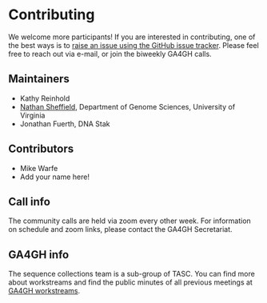 # Contributing

We welcome more participants! If you are interested in contributing, one of the best ways is to [raise an issue using the GitHub issue tracker](https://github.com/ga4gh/schema-registry/issues). Please feel free to reach out via e-mail, or join the biweekly GA4GH calls.

## Maintainers

- Kathy Reinhold
- <a href="https://databio.org">Nathan Sheffield</a>, Department of Genome Sciences, University of Virginia
- Jonathan Fuerth, DNA Stak

## Contributors

- Mike Warfe
- Add your name here!


## Call info

The community calls are held via zoom every other week. For information on schedule and zoom links, please contact the GA4GH Secretariat.

## GA4GH info

The sequence collections team is a sub-group of TASC. You can find more about workstreams and find the public minutes of all previous meetings at [GA4GH workstreams](https://www.ga4gh.org/how-we-work/workstreams/).

